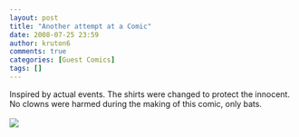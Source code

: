 ```yaml
---
layout: post
title: "Another attempt at a Comic"
date: 2008-07-25 23:59
author: kruton6
comments: true
categories: [Guest Comics]
tags: []
---
```

Inspired by actual events.  The shirts were changed to protect the innocent.  No clowns were harmed during the making of this comic, only bats.<br /><br /><img src="http://bitsmack.com/wp/wp-content/uploads/2008/07/dark-knight.jpg" />
